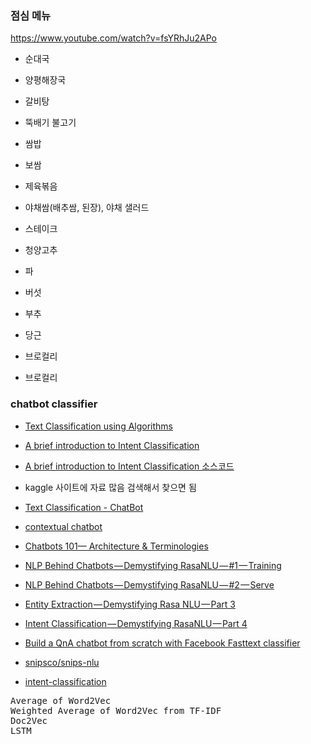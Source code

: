 ### 점심 메뉴
https://www.youtube.com/watch?v=fsYRhJu2APo

* 순대국
* 양평해장국
* 갈비탕
* 뚝배기 불고기
* 쌈밥
* 보쌈
* 제육볶음
* 야채쌈(배추쌈, 된장), 야채 샐러드
* 스테이크

* 청양고추
* 파
* 버섯
* 부추
* 당근
* 브로컬리
* 브로컬리


### chatbot classifier
* [Text Classification using Algorithms](https://chatbotslife.com/text-classification-using-algorithms-e4d50dcba45)
* [A brief introduction to Intent Classification](https://towardsdatascience.com/a-brief-introduction-to-intent-classification-96fda6b1f557)
* [A brief introduction to Intent Classification 소스코드](https://github.com/Dark-Sied/Intent_Classification)

* kaggle 사이트에 자료 많음 검색해서 찾으면 됨
* [Text Classification - ChatBot](https://www.kaggle.com/rahulvks/text-classification-chatbot)
* [contextual chatbot](https://www.kaggle.com/mauryaritesh/contextual-chatbot)

* [Chatbots 101— Architecture & Terminologies](https://hackernoon.com/chatbots-101-architecture-and-terminologies-d6205e9c5768)
* [NLP Behind Chatbots — Demystifying RasaNLU — #1 — Training](https://hackernoon.com/demystifying-rasa-nlu-1-training-91a08429c9fb)
* [NLP Behind Chatbots — Demystifying RasaNLU — #2 — Serve](https://hackernoon.com/deploying-a-chatbot-nlp-model-demystifying-rasanlu-2-server-7704afc74d1f)
* [Entity Extraction — Demystifying Rasa NLU — Part 3](https://hackernoon.com/entity-extraction-demistifying-rasanlu-part-3-13a460451573)
* [Intent Classification — Demystifying RasaNLU — Part 4](https://hackernoon.com/intent-classification-demystifying-rasanlu-part-4-685fc02f5c1d)

* [Build a QnA chatbot from scratch with Facebook Fasttext classifier](http://botartisanz.com/blog/build-a-qna-chatbot-from-scratch-with-facebook-fasttext-classifier)
* [snipsco/snips-nlu](https://github.com/snipsco/snips-nlu)
* [intent-classification](https://github.com/topics/intent-classification)


<pre>
Average of Word2Vec
Weighted Average of Word2Vec from TF-IDF
Doc2Vec
LSTM

</pre>

